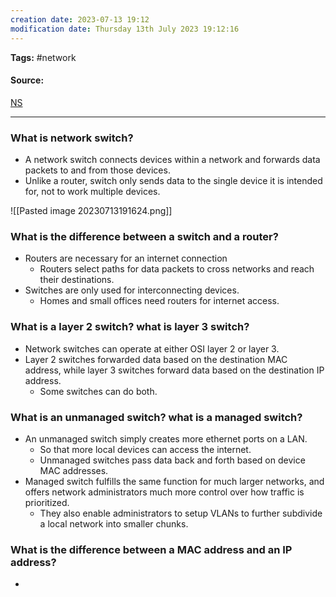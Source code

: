 ```yaml
---
creation date: 2023-07-13 19:12
modification date: Thursday 13th July 2023 19:12:16
---
```


**Tags:** #network 

#### Source:
[NS](https://www.cloudflare.com/learning/network-layer/what-is-a-network-switch/)

--------------------------------------

### What is network switch?

* A network switch connects devices within a network and forwards data packets to and from those devices.
* Unlike a router, switch only sends data to the single device it is intended for, not to work multiple devices.

![[Pasted image 20230713191624.png]]



### What is the difference between a switch and a router?

* Routers are necessary for an internet connection
	* Routers select paths for data packets to cross networks and reach their destinations.
* Switches are only used for interconnecting devices.
	* Homes and small offices need routers for internet access.

### What is a layer 2 switch? what is layer 3 switch?

*  Network switches can operate at either OSI layer 2 or layer 3.
* Layer 2 switches forwarded data based on the destination MAC address, while layer 3 switches forward data based on the destination IP address. 
	* Some switches can do both.

### What is an unmanaged switch? what is a managed switch?

* An unmanaged switch simply creates more ethernet ports on a LAN.
	* So that more local devices can access the internet.
	* Unmanaged switches pass data back and forth based on device MAC addresses.
* Managed switch fulfills the same function for much larger networks, and offers network administrators much more control over how traffic is prioritized.
	* They also enable administrators to setup VLANs to further subdivide a local network into smaller chunks.

### What is the difference between a MAC address and an IP address?

* 